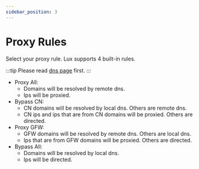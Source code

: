 ```yaml
---
sidebar_position: 3
---
```


# Proxy Rules

Select your proxy rule. Lux supports 4 built-in rules.

:::tip
Please read [dns page](dns.md) first.
:::

* Proxy All: 
  * Domains will be resolved by remote dns.
  * Ips will be proxied.
* Bypass CN: 
  * CN domains will be resolved by local dns. Others are remote dns.
  * CN ips and ips that are from CN domains will be proxied. Others are directed.
* Proxy GFW:
  * GFW domains will be resolved by remote dns. Others are local dns.
  * Ips that are from GFW domains will be proxied. Others are directed.
* Bypass All:
  * Domains will be resolved by local dns.
  * Ips will be directed.

